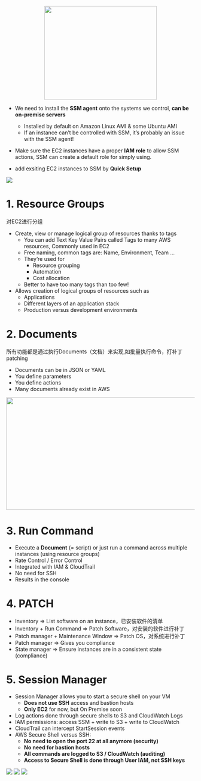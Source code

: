<p align="center">
    <img src="https://i.loli.net/2019/08/19/vrUC1haXf2ZN6dJ.png"  width="300" height="250">
</p>

- We need to install the **SSM agent** onto the systems we control, **can be on-premise servers**
  - Installed by default on Amazon Linux AMI & some Ubuntu AMI
  - If an instance can’t be controlled with SSM, it’s probably an issue with the SSM agent!
  
- Make sure the EC2 instances have a proper **IAM role** to allow SSM actions, SSM can create a default role for simply using.
- add exsiting EC2 instances to SSM by **Quick Setup**


![](https://i.loli.net/2019/08/19/Ec7s5aVmp2DYRLw.png)
# 1. Resource Groups
对EC2进行分组
- Create, view or manage logical group of resources thanks to tags
  - You can add Text Key Value Pairs called Tags to many AWS resources, Commonly used in EC2
  - Free naming, common tags are: Name, Environment, Team …
  - They’re used for
    - Resource grouping
    - Automation
    - Cost allocation
  - Better to have too many tags than too few!
- Allows creation of logical groups of resources such as
  - Applications
  - Different layers of an application stack
  - Production versus development environments

# 2. Documents
所有功能都是通过执行Documents（文档）来实现,如批量执行命令，打补丁patching
- Documents can be in JSON or YAML
- You define parameters
- You define actions
- Many documents already exist in AWS

<p align="center">
    <img src="https://i.loli.net/2019/08/19/hXqB1J4PeMs5DY9.png"  width="550" height="300">
</p>


# 3. Run Command
- Execute a **Document** (= script) or just run a command across multiple instances (using resource groups)
- Rate Control / Error Control
- Integrated with IAM & CloudTrail
- No need for SSH
- Results in the console

# 4. PATCH
- Inventory => List software on an instance，已安装软件的清单
- Inventory + Run Command => Patch Software，对安装的软件进行补丁
- Patch manager + Maintenance Window => Patch OS，对系统进行补丁
- Patch manager => Gives you compliance
- State manager => Ensure instances are in a consistent state (compliance)


# 5. Session Manager
- Session Manager allows you to start a secure shell on your VM
    - **Does not use SSH** access and bastion hosts
    - **Only EC2** for now, but On Premise soon
- Log actions done through secure shells to S3 and CloudWatch Logs
- IAM permissions: access SSM + write to S3 + write to CloudWatch
- CloudTrail can intercept StartSession events
- AWS Secure Shell versus SSH:
    - **No need to open the port 22 at all anymore (security)**
    - **No need for bastion hosts**
    - **All commands are logged to S3 / CloudWatch (auditing)**
    - **Access to Secure Shell is done through User IAM, not SSH keys**



![](https://i.loli.net/2019/08/19/zJum7hCv5c1ATnD.png)
![](https://i.loli.net/2019/08/19/95ErlD7ahNxkQPT.png)
![](https://i.loli.net/2019/08/19/QmVeAFEJMdjgyTU.png)































































